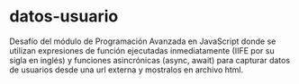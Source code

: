 # datos-usuario
Desafío del módulo de Programación Avanzada en JavaScript donde se utilizan expresiones de función ejecutadas inmediatamente (IIFE por su sigla en inglés) y funciones asincrónicas (async, await) para capturar datos de usuarios desde una url externa y mostralos en archivo html.
